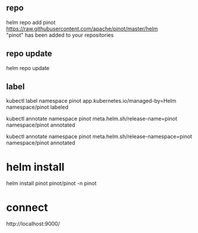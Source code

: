 ## repo  
helm repo add pinot https://raw.githubusercontent.com/apache/pinot/master/helm                                            
"pinot" has been added to your repositories  
 
## repo update  
helm repo update    
 
## label  
kubectl label namespace pinot app.kubernetes.io/managed-by=Helm                                                            
namespace/pinot labeled  
 
 
kubectl annotate namespace pinot meta.helm.sh/release-name=pinot                                                            
namespace/pinot annotated  
 
 
kubectl annotate namespace pinot meta.helm.sh/release-namespace=pinot                                                     
namespace/pinot annotated  
 
 
# helm install  
helm install pinot pinot/pinot -n pinot  


# connect  
http://localhost:9000/   
